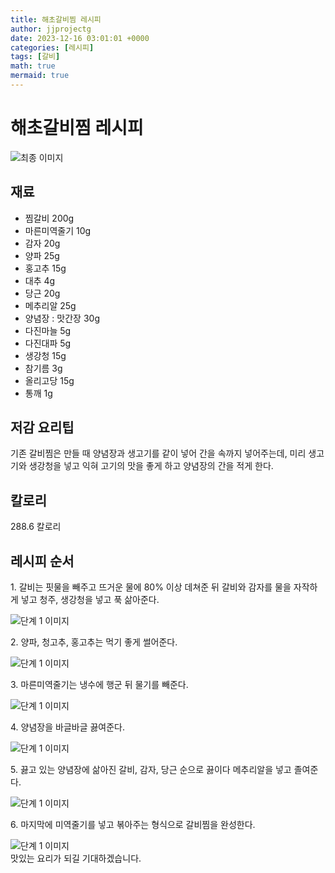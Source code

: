 ```yaml
---
title: 해초갈비찜 레시피
author: jjprojectg
date: 2023-12-16 03:01:01 +0000
categories: [레시피]
tags: [갈비]
math: true
mermaid: true
---
```

<meta name="og:type" content="website"/>
<meta charset="UTF-8"/>
<div class="header">
  <h1>해초갈비찜 레시피</h1>
</div>

<div class="container my-4">
  <div class="row">
    <div class="col-12 col-md-6">
      <div class="recipe-image">
        <img src="http://www.foodsafetykorea.go.kr/uploadimg/cook/10_00331_2.png" class="step-image" alt="최종 이미지"/>
      </div>
    </div>
    <div class="col-12 col-md-6">
      <div class="ingredients">
        <h2>재료</h2>
        <ul class="card">
          <li> 찜갈비 200g </li>
          <li>  마른미역줄기 10g </li>
          <li>  감자 20g </li>
          <li>  양파 25g </li>
          <li> 홍고추 15g </li>
          <li>  대추 4g </li>
          <li>  당근 20g </li>
          <li>  메추리알 25g </li>
          <li> 양념장 : 맛간장 30g </li>
          <li>  다진마늘 5g </li>
          <li>  다진대파 5g </li>
          <li>  생강청 15g </li>
          <li> 참기름 3g </li>
          <li>  올리고당 15g </li>
          <li>  통깨 1g </li>
</ul>
      </div>
    </div>
    <div class="col-12 col-md-6">
      <div class="ingredients">
        <h2>저감 요리팁</h2>
        <div class="card"> 
          <p>
            기존 갈비찜은 만들 때 양념장과 생고기를 같이 넣어 간을 속까지 넣어주는데, 미리 생고기와 생강청을 넣고 익혀
고기의 맛을 좋게 하고 양념장의 간을 적게 한다.
          </p>
        </div>
      </div>
      <div class="ingredients">
        <h2>칼로리</h2>
        <div class="card"> 
          <p>
            288.6 칼로리
          </p>
        </div>
      </div>
    </div>
  </div>

  <h2 class="my-4">레시피 순서</h2>
  <div class="card recipe-card">
    <div class="card-body recipe-step">
      <p class="card-text step-description">1. 갈비는 핏물을 빼주고 뜨거운 물에 80% 이상
데쳐준 뒤 갈비와 감자를 물을 자작하게 넣고
청주, 생강청을 넣고 푹 삶아준다.</p>
      <img src="http://www.foodsafetykorea.go.kr/uploadimg/cook/20_00331_01.png" alt="단계 1 이미지" class="step-image"/>
    </div>
  </div>
  <div class="card recipe-card">
    <div class="card-body recipe-step">
      <p class="card-text step-description">2. 양파, 청고추, 홍고추는 먹기 좋게 썰어준다.</p>
      <img src="http://www.foodsafetykorea.go.kr/uploadimg/cook/20_00331_02.png" alt="단계 1 이미지" class="step-image"/>
    </div>
  </div>
  <div class="card recipe-card">
    <div class="card-body recipe-step">
      <p class="card-text step-description">3. 마른미역줄기는 냉수에 행군 뒤 물기를 빼준다.</p>
      <img src="http://www.foodsafetykorea.go.kr/uploadimg/cook/20_00331_03.png" alt="단계 1 이미지" class="step-image"/>
    </div>
  </div>
  <div class="card recipe-card">
    <div class="card-body recipe-step">
      <p class="card-text step-description">4. 양념장을 바글바글 끓여준다.</p>
      <img src="http://www.foodsafetykorea.go.kr/uploadimg/cook/20_00331_04.png" alt="단계 1 이미지" class="step-image"/>
    </div>
  </div>
  <div class="card recipe-card">
    <div class="card-body recipe-step">
      <p class="card-text step-description">5. 끓고 있는 양념장에 삶아진 갈비, 감자, 당근
순으로 끓이다 메추리알을 넣고 졸여준다.</p>
      <img src="http://www.foodsafetykorea.go.kr/uploadimg/cook/20_00331_05.png" alt="단계 1 이미지" class="step-image"/>
    </div>
  </div>
  <div class="card recipe-card">
    <div class="card-body recipe-step">
      <p class="card-text step-description">6. 마지막에 미역줄기를 넣고 볶아주는 형식으로
갈비찜을 완성한다.</p>
      <img src="http://www.foodsafetykorea.go.kr/uploadimg/cook/20_00331_06.png" alt="단계 1 이미지" class="step-image"/>
    </div>
  </div>

</div>
맛있는 요리가 되길 기대하겠습니다.

